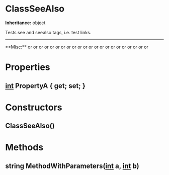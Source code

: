 # ClassSeeAlso

**Inheritance:** object  
  
Tests see and seealso tags, i.e. test links.  
  
<hr/>  
**Misc:**  
or  
or  
or  
or  
or  
or  
or  
or  
or  
or  
or  
or  
or  
or  
or  
or  
or  
or  
or  
or  
or  
or  
  

# Properties

## [int](https://docs.microsoft.com/en-us/dotnet/api/system.int32) PropertyA { get; set; }

# Constructors

##  ClassSeeAlso()

# Methods

## string MethodWithParameters([int](https://docs.microsoft.com/en-us/dotnet/api/system.int32) a, [int](https://docs.microsoft.com/en-us/dotnet/api/system.int32) b)

